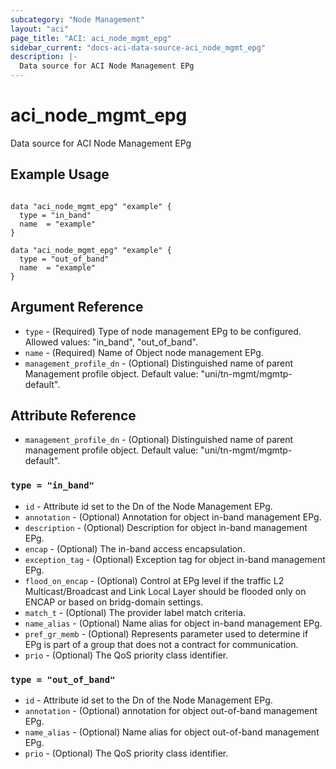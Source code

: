 ```yaml
---
subcategory: "Node Management"
layout: "aci"
page_title: "ACI: aci_node_mgmt_epg"
sidebar_current: "docs-aci-data-source-aci_node_mgmt_epg"
description: |-
  Data source for ACI Node Management EPg
---
```


# aci_node_mgmt_epg

Data source for ACI Node Management EPg

## Example Usage

```hcl

data "aci_node_mgmt_epg" "example" {
  type = "in_band"
  name  = "example"
}

data "aci_node_mgmt_epg" "example" {
  type = "out_of_band"
  name  = "example"
}

```

## Argument Reference

- `type` - (Required) Type of node management EPg to be configured.  
  Allowed values: "in_band", "out_of_band".
- `name` - (Required) Name of Object node management EPg.
- `management_profile_dn` - (Optional) Distinguished name of parent Management profile object. Default value: "uni/tn-mgmt/mgmtp-default".

## Attribute Reference

- `management_profile_dn` - (Optional) Distinguished name of parent management profile object. Default value: "uni/tn-mgmt/mgmtp-default".

### `type = "in_band"`

- `id` - Attribute id set to the Dn of the Node Management EPg.
- `annotation` - (Optional) Annotation for object in-band management EPg.
- `description` - (Optional) Description for object in-band management EPg.
- `encap` - (Optional) The in-band access encapsulation.
- `exception_tag` - (Optional) Exception tag for object in-band management EPg.
- `flood_on_encap` - (Optional) Control at EPg level if the traffic L2 Multicast/Broadcast and Link Local Layer should be flooded only on ENCAP or based on bridg-domain settings.
- `match_t` - (Optional) The provider label match criteria.
- `name_alias` - (Optional) Name alias for object in-band management EPg.
- `pref_gr_memb` - (Optional) Represents parameter used to determine if EPg is part of a group that does not a contract for communication.
- `prio` - (Optional) The QoS priority class identifier.

### `type = "out_of_band"`

- `id` - Attribute id set to the Dn of the Node Management EPg.
- `annotation` - (Optional) annotation for object out-of-band management EPg.
- `name_alias` - (Optional) Name alias for object out-of-band management EPg.
- `prio` - (Optional) The QoS priority class identifier.
